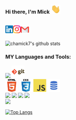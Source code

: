 ### Hi there, I'm Mick <img src="https://github.com/chamick7/chamick7/blob/main/img/Hi.gif" width="30px" />
<br>

  <a href="https://in.linkedin.com/in/TheDudeThatCode">
      <img align="left" alt="chamick7 | Linkedin" width="24px" src="https://github.com/chamick7/chamick7/blob/main/img/Linkedin.svg" />
   </a>
   <a href="https://www.instagram.com/cha_mick7/">
      <img align="left" alt="chamick7 | Instagram" width="24px" src="https://github.com/chamick7/chamick7/blob/main/img/Instagram.svg" />
   </a>
   <a href="mailto:sw.chal7@gmail.com">
      <img align="left" alt="chamick7 | Gmail" width="26px" src="https://github.com/chamick7/chamick7/blob/main/img/Gmail.svg" />
   </a>

<br>
<br>


![chamick7's github stats](https://github-readme-stats.vercel.app/api?username=chamick7&show_icons=true&theme=cobalt)


### MY Languages and Tools:

<code><a href = "https://code.visualstudio.com/"><img height="40" src="https://upload.wikimedia.org/wikipedia/commons/thumb/9/9a/Visual_Studio_Code_1.35_icon.svg/1200px-Visual_Studio_Code_1.35_icon.svg.png"></a></code>
<code><a href = "https://git-scm.com/"><img height="40" src="https://raw.githubusercontent.com/github/explore/80688e429a7d4ef2fca1e82350fe8e3517d3494d/topics/git/git.png"></a></code>
<br>
<code><a href = "https://developer.mozilla.org/en-US/docs/Web/Guide/HTML/HTML5"><img height="40" src="https://raw.githubusercontent.com/github/explore/80688e429a7d4ef2fca1e82350fe8e3517d3494d/topics/html/html.png"></a></code>
<code><a href = "https://developer.mozilla.org/en-US/docs/Archive/CSS3"><img height="40" src="https://raw.githubusercontent.com/github/explore/80688e429a7d4ef2fca1e82350fe8e3517d3494d/topics/css/css.png"></a></code>
<code><a href = "https://developer.mozilla.org/en-US/docs/Web/JavaScript"><img height="40" src="https://raw.githubusercontent.com/github/explore/80688e429a7d4ef2fca1e82350fe8e3517d3494d/topics/javascript/javascript.png"></a></code>
<code><a href = "https://www.w3schools.com/sql/"><img height="40" src="https://raw.githubusercontent.com/github/explore/80688e429a7d4ef2fca1e82350fe8e3517d3494d/topics/sql/sql.png"></a></code>
<br>
<code><a href = "https://reactjs.org/"><img height="40" src="https://upload.wikimedia.org/wikipedia/commons/thumb/a/a7/React-icon.svg/512px-React-icon.svg.png"></a></code>
<code><a href = "https://nodejs.org/"><img height="40" src="https://seeklogo.com/images/N/nodejs-logo-FBE122E377-seeklogo.com.png"></a></code>
<code><a href = "https://nextjs.org/"><img height="40" src="https://cdn.worldvectorlogo.com/logos/next-js.svg"></a></code>
<code><a href = "https://golang.org/"><img height="40" src="https://cdn.worldvectorlogo.com/logos/golang-gopher.svg"></a></code>
<br>
<code><a href = "https://www.digitalocean.com/"><img height="40" src="https://cdn.worldvectorlogo.com/logos/digitalocean-icon-1.svg"></a></code>

[![Top Langs](https://github-readme-stats.vercel.app/api/top-langs/?username=chamick7&layout=compact)](https://github.com/anuraghazra/github-readme-stats)

